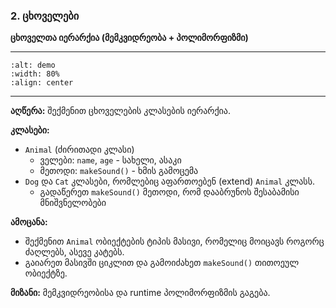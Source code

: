 ### 2. ცხოველები

**ცხოველთა იერარქია (მემკვიდრეობა + პოლიმორფიზმი)**

---
```{image} ./assets/oop_animals.jpg
:alt: demo
:width: 80%
:align: center
```
---

**აღწერა:**
შექმენით ცხოველების კლასების იერარქია.

**კლასები:**

- `Animal` (ძირითადი კლასი)
    - ველები: `name`, `age` - სახელი, ასაკი
    - მეთოდი: `makeSound()` - ხმის გამოცემა
- `Dog` და `Cat` კლასები, რომლებიც აფართოებენ (extend) `Animal` კლასს.
    - გადაწერეთ `makeSound()` მეთოდი, რომ დააბრუნოს შესაბამისი მნიშვნელობები

**ამოცანა:**
- შექმენით `Animal` ობიექტების ტიპის მასივი, რომელიც მოიცავს როგორც ძაღლებს, ასევე კატებს.
- გაიარეთ მასივში ციკლით და გამოიძახეთ `makeSound()` თითოეულ ობიექტზე.

**მიზანი:** მემკვიდრეობისა და runtime პოლიმორფიზმის გაგება.
